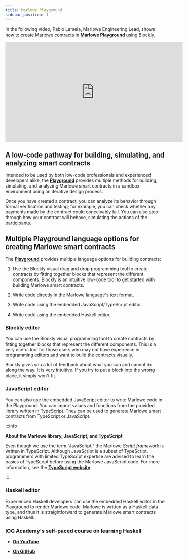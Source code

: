 ```yaml
---
title: Marlowe Playground
sidebar_position: 1
---
```


In the following video, Pablo Lamela, Marlowe Engineering Lead, shows how to create Marlowe contracts in **[Marlowe Playground](https://play.marlowe.iohk.io/)** using Blockly.

<iframe width="560" height="315" src="https://www.youtube.com/embed/EgCqG0hPmwc" title="YouTube video player" frameborder="0" allow="accelerometer; autoplay; clipboard-write; encrypted-media; gyroscope; picture-in-picture; web-share" allowfullscreen = "true"></iframe>

## A low-code pathway for building, simulating, and analyzing smart contracts

Intended to be used by both low-code professionals and experienced developers alike, the **[Playground](https://play.marlowe.iohk.io/)** provides multiple methods for building, simulating, and analyzing Marlowe smart contracts in a sandbox environment using an iterative design process.

Once you have created a contract, you can analyze its behavior through formal verification and testing; for example, you can check whether any payments made by the contract could conceivably fail. You can also step through how your contract will behave, simulating the actions of the participants.

## Multiple Playground language options for creating Marlowe smart contracts

The **[Playground](https://play.marlowe.iohk.io/)** provides multiple language options for building contracts:

1. Use the Blockly visual drag and drop programming tool to create contracts by fitting together blocks that represent the different components. Blockly is an intuitive low-code tool to get started with building Marlowe smart contracts. 

2. Write code directly in the Marlowe language's text format.

3. Write code using the embedded JavaScript/TypeScript editor. 

4. Write code using the embedded Haskell editor. 


### Blockly editor

You can use the Blockly visual programming tool to create contracts by fitting together blocks that represent the different components. This is a very useful tool for those users who may not have experience in programming editors and want to build the contracts visually.

Blockly gives you a lot of feedback about what you can and cannot do along the way. It is very intuitive. If you try to put a block into the wrong place, it simply won't fit. 

### JavaScript editor

You can also use the embedded JavaScript editor to write Marlowe code in the Playground. You can import values and functions from the provided library written in TypeScript. They can be used to generate Marlowe smart contracts from TypeScript or JavaScript. 

:::info

**About the Marlowe library, JavaScript, and TypeScript**

Even though we use the term "JavaScript," the Marlowe *Script framework* is written in TypeScript. Although JavaScript is a subset of TypeScript, programmers with limited TypeScript expertise are advised to learn the basics of TypeScript before using the Marlowe JavaScript code. For more information, see the **[TypeScript website](https://www.typescriptlang.org/)**. 

:::

### Haskell editor

Experienced Haskell developers can use the embedded Haskell editor in the Playground to render Marlowe code. Marlowe is written as a Haskell data type, and thus it is straightforward to generate Marlowe smart contracts using Haskell.

### IOG Academy's self-paced course on learning Haskell

* **[On YouTube](https://www.youtube.com/playlist?list=PLNEK_Ejlx3x1D9Vq5kqeC3ZDEP7in4dqb)**

* **[On GitHub](https://github.com/input-output-hk/haskell-course)**
